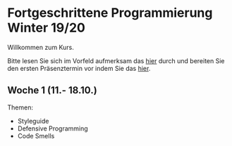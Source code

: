 # Fortgeschrittene Programmierung Winter 19/20

Willkommen zum Kurs. 

Bitte lesen Sie sich im Vorfeld 
aufmerksam das [hier](slides/intro-orga.html) durch und bereiten Sie den ersten Präsenztermin vor indem Sie das [hier](ex/onboarding/index.html).



##  Woche 1 (11.- 18.10.)

Themen: 

- Styleguide 
- Defensive Programming
- Code Smells